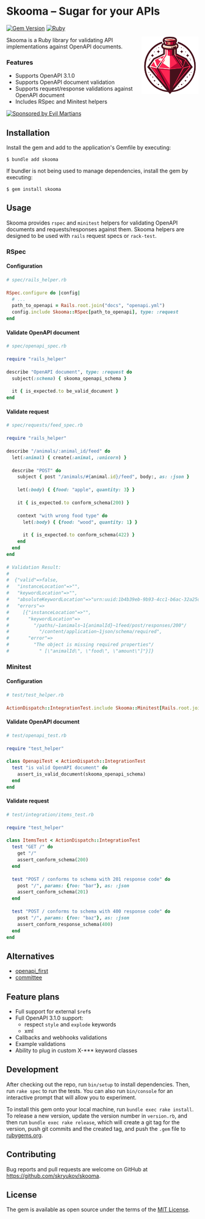 # Skooma – Sugar for your APIs

[![Gem Version](https://badge.fury.io/rb/skooma.svg)](https://rubygems.org/gems/skooma)
[![Ruby](https://github.com/skryukov/skooma/actions/workflows/main.yml/badge.svg)](https://github.com/skryukov/skooma/actions/workflows/main.yml)

<img style="float: right" height="150" width="150" title="Skooma logo" src="./assets/logo.svg">

Skooma is a Ruby library for validating API implementations against OpenAPI documents.

### Features

- Supports OpenAPI 3.1.0
- Supports OpenAPI document validation
- Supports request/response validations against OpenAPI document
- Includes RSpec and Minitest helpers

<a href="https://evilmartians.com/?utm_source=skooma&utm_campaign=project_page">
<img src="https://evilmartians.com/badges/sponsored-by-evil-martians.svg" alt="Sponsored by Evil Martians" width="236" height="54">
</a>

## Installation

Install the gem and add to the application's Gemfile by executing:

    $ bundle add skooma

If bundler is not being used to manage dependencies, install the gem by executing:

    $ gem install skooma

## Usage

Skooma provides `rspec` and `minitest` helpers for validating OpenAPI documents and requests/responses against them.
Skooma helpers are designed to be used with `rails` request specs or `rack-test`.

### RSpec

#### Configuration

```ruby
# spec/rails_helper.rb

RSpec.configure do |config|
  # ...
  path_to_openapi = Rails.root.join("docs", "openapi.yml")
  config.include Skooma::RSpec[path_to_openapi], type: :request
end
```

#### Validate OpenAPI document

```ruby
# spec/openapi_spec.rb

require "rails_helper"

describe "OpenAPI document", type: :request do
  subject(:schema) { skooma_openapi_schema }

  it { is_expected.to be_valid_document }
end
```

#### Validate request

```ruby
# spec/requests/feed_spec.rb

require "rails_helper"

describe "/animals/:animal_id/feed" do  
  let(:animal) { create(:animal, :unicorn) }
  
  describe "POST" do
    subject { post "/animals/#{animal.id}/feed", body:, as: :json }
    
    let(:body) { {food: "apple", quantity: 3} }

    it { is_expected.to conform_schema(200) }

    context "with wrong food type" do
      let(:body) { {food: "wood", quantity: 1} }
    
      it { is_expected.to conform_schema(422) }
    end
  end
end

# Validation Result:
#
#  {"valid"=>false,
#   "instanceLocation"=>"",
#   "keywordLocation"=>"",
#   "absoluteKeywordLocation"=>"urn:uuid:1b4b39eb-9b93-4cc1-b6ac-32a25d9bff50#",
#   "errors"=>
#     [{"instanceLocation"=>"",
#       "keywordLocation"=>
#         "/paths/~1animals~1{animalId}~1feed/post/responses/200"/
#           "/content/application~1json/schema/required",
#       "error"=>
#         "The object is missing required properties"/
#           " [\"animalId\", \"food\", \"amount\"]"}]}
```

### Minitest

#### Configuration

```ruby
# test/test_helper.rb

ActionDispatch::IntegrationTest.include Skooma::Minitest[Rails.root.join("docs", "openapi.yml")]
```

#### Validate OpenAPI document

```ruby
# test/openapi_test.rb

require "test_helper"

class OpenapiTest < ActionDispatch::IntegrationTest
  test "is valid OpenAPI document" do
    assert_is_valid_document(skooma_openapi_schema)
  end
end
```

#### Validate request

```ruby
# test/integration/items_test.rb

require "test_helper"

class ItemsTest < ActionDispatch::IntegrationTest
  test "GET /" do
    get "/"
    assert_conform_schema(200)
  end

  test "POST / conforms to schema with 201 response code" do
    post "/", params: {foo: "bar"}, as: :json
    assert_conform_schema(201)
  end

  test "POST / conforms to schema with 400 response code" do
    post "/", params: {foo: "baz"}, as: :json
    assert_conform_response_schema(400)
  end
end
```

## Alternatives

- [openapi_first](https://github.com/ahx/openapi_first)
- [committee](https://github.com/interagent/committee)

## Feature plans

- Full support for external `$ref`s
- Full OpenAPI 3.1.0 support:
  - respect `style` and `explode` keywords
  - xml
- Callbacks and webhooks validations
- Example validations
- Ability to plug in custom X-*** keyword classes

## Development

After checking out the repo, run `bin/setup` to install dependencies. Then, run `rake spec` to run the tests. You can also run `bin/console` for an interactive prompt that will allow you to experiment.

To install this gem onto your local machine, run `bundle exec rake install`. To release a new version, update the version number in `version.rb`, and then run `bundle exec rake release`, which will create a git tag for the version, push git commits and the created tag, and push the `.gem` file to [rubygems.org](https://rubygems.org).

## Contributing

Bug reports and pull requests are welcome on GitHub at https://github.com/skryukov/skooma.

## License

The gem is available as open source under the terms of the [MIT License](https://opensource.org/licenses/MIT).
